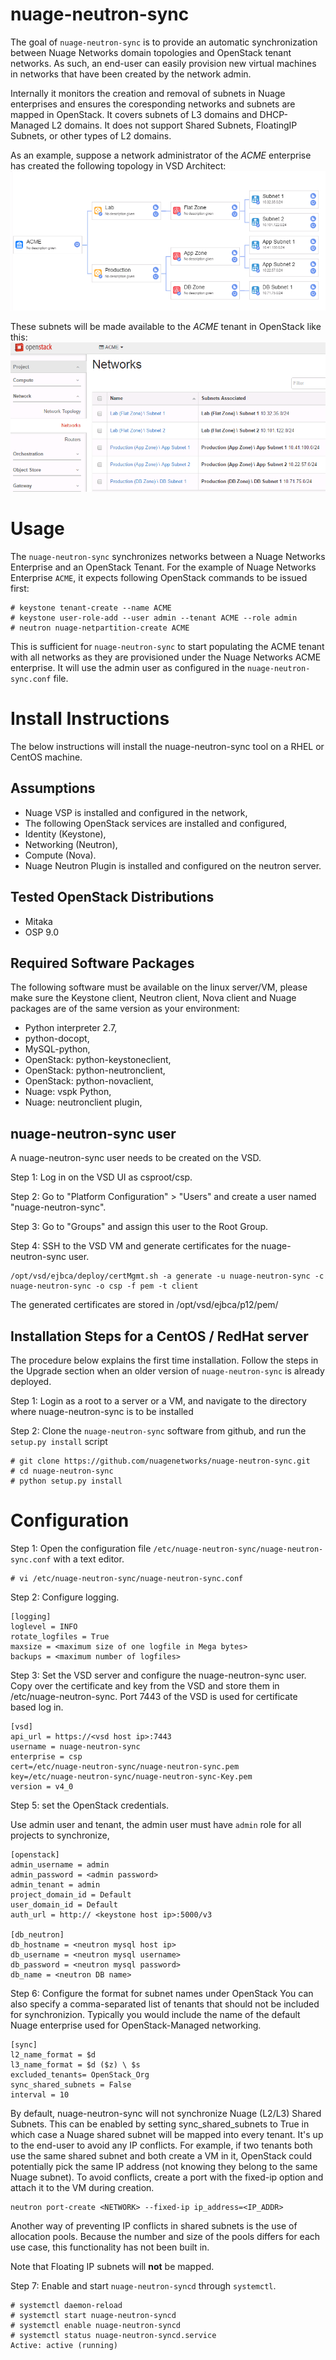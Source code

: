 # nuage-neutron-sync

The goal of `nuage-neutron-sync` is to provide an automatic synchronization between Nuage Networks domain topologies and OpenStack tenant networks. As such, an end-user can easily provision new virtual machines in networks that have been created by the network admin.

Internally it monitors the creation and removal of subnets in Nuage enterprises and ensures the coresponding networks and subnets are mapped in OpenStack. It covers subnets of L3 domains and DHCP-Managed L2 domains. It does not support Shared Subnets, FloatingIP Subnets, or other types of L2 domains.

As an example, suppose a network administrator of the *ACME* enterprise has created the following topology in VSD Architect:
![Nuage-Enterprise-Topology][nuage-subnet-list]

These subnets will be made available to the *ACME* tenant in OpenStack like this:
![OpenStack-Network-List][os-subnet-list]

# Usage

The `nuage-neutron-sync` synchronizes networks between a Nuage Networks Enterprise and an OpenStack Tenant.
For the example of Nuage Networks Enterprise `ACME`, it expects following OpenStack commands to be issued first:

```
# keystone tenant-create --name ACME
# keystone user-role-add --user admin --tenant ACME --role admin
# neutron nuage-netpartition-create ACME
```

This is sufficient for `nuage-neutron-sync`  to start populating the ACME tenant with all networks as they are provisioned under the Nuage Networks ACME enterprise. It will use the admin user as configured in the `nuage-neutron-sync.conf` file.


# Install Instructions

The below instructions will install the nuage-neutron-sync tool on a RHEL or CentOS machine.

## Assumptions

- Nuage VSP is installed and configured in the network,
- The following OpenStack services are installed and configured,
 - Identity (Keystone),
 - Networking (Neutron),
 - Compute (Nova).
 - Nuage Neutron Plugin is installed and configured on the neutron server.

## Tested OpenStack Distributions


- Mitaka 
 - OSP 9.0

## Required Software Packages

The following software must be available on the linux server/VM, please make sure the Keystone client, Neutron client, Nova client and Nuage packages are of the same version as your environment:

- Python interpreter 2.7,
- python-docopt,
- MySQL-python,
- OpenStack: python-keystoneclient,
- OpenStack: python-neutronclient,
- OpenStack: python-novaclient,
- Nuage: vspk Python,
- Nuage: neutronclient plugin,


## nuage-neutron-sync user
A nuage-neutron-sync user needs to be created on the VSD.

Step 1: Log in on the VSD UI as csproot/csp.

Step 2: Go to "Platform Configuration" > "Users" and create a user named "nuage-neutron-sync".

Step 3: Go to "Groups" and assign this user to the Root Group.

Step 4: SSH to the VSD VM and generate certificates for the nuage-neutron-sync user.

```
/opt/vsd/ejbca/deploy/certMgmt.sh -a generate -u nuage-neutron-sync -c nuage-neutron-sync -o csp -f pem -t client
```
The generated certificates are stored in /opt/vsd/ejbca/p12/pem/

## Installation Steps for a CentOS / RedHat server

The procedure below explains the first time installation. Follow the steps in the Upgrade section when an older version of `nuage-neutron-sync` is already deployed.

Step 1: Login as a root to a server or a VM, and navigate to the directory where nuage-neutron-sync is to be installed

Step 2: Clone the `nuage-neutron-sync` software from github, and run the `setup.py install` script

```
# git clone https://github.com/nuagenetworks/nuage-neutron-sync.git
# cd nuage-neutron-sync
# python setup.py install
```

# Configuration

Step 1: Open the configuration file `/etc/nuage-neutron-sync/nuage-neutron-sync.conf` with a text editor.

```
# vi /etc/nuage-neutron-sync/nuage-neutron-sync.conf
```

Step 2: Configure logging.

```
[logging]
loglevel = INFO
rotate_logfiles = True
maxsize = <maximum size of one logfile in Mega bytes>
backups = <maximum number of logfiles>
```

Step 3: Set the VSD server and configure the nuage-neutron-sync user. Copy over the certificate and key from the VSD and store them in /etc/nuage-neutron-sync. Port 7443 of the VSD is used for certificate based log in.

```
[vsd]
api_url = https://<vsd host ip>:7443
username = nuage-neutron-sync
enterprise = csp
cert=/etc/nuage-neutron-sync/nuage-neutron-sync.pem
key=/etc/nuage-neutron-sync/nuage-neutron-sync-Key.pem
version = v4_0
```

Step 5: set the OpenStack credentials.

Use admin user and tenant, the admin user must have `admin` role for all projects to synchronize,


```
[openstack]
admin_username = admin
admin_password = <admin password>
admin_tenant = admin
project_domain_id = Default
user_domain_id = Default
auth_url = http:// <keystone host ip>:5000/v3

[db_neutron]
db_hostname = <neutron mysql host ip>
db_username = <neutron mysql username>
db_password = <neutron mysql password>
db_name = <neutron DB name>
```

Step 6: Configure the format for subnet names under OpenStack
You can also specify a comma-separated list of tenants that should not be included for synchronizion. Typically you would include the name of the default Nuage enterprise used for OpenStack-Managed networking.

```
[sync]
l2_name_format = $d
l3_name_format = $d ($z) \ $s
excluded_tenants= OpenStack_Org
sync_shared_subnets = False
interval = 10
```

By default, nuage-neutron-sync will not synchronize Nuage (L2/L3) Shared Subnets. This can be enabled by setting sync_shared_subnets to True in which case a Nuage shared subnet will be mapped into every tenant. It's up to the end-user to avoid any IP conflicts. For example, if two tenants both use the same shared subnet and both create a VM in it, OpenStack could potentially pick the same IP address (not knowing they belong to the same Nuage subnet). To avoid conflicts, create a port with the fixed-ip option and attach it to the VM during creation.

```
neutron port-create <NETWORK> --fixed-ip ip_address=<IP_ADDR>
```

Another way of preventing IP conflicts in shared subnets is the use of allocation pools. Because the number and size of the pools differs for each use case, this functionality has not been built in. 

Note that Floating IP subnets will **not** be mapped.

Step 7: Enable and start `nuage-neutron-syncd` through `systemctl`.

```
# systemctl daemon-reload
# systemctl start nuage-neutron-syncd
# systemctl enable nuage-neutron-syncd
# systemctl status nuage-neutron-syncd.service
Active: active (running)
```

[nuage-subnet-list]: sample/Nuage-subnet-list.PNG
[os-subnet-list]: sample/OS-subnet-list.PNG



